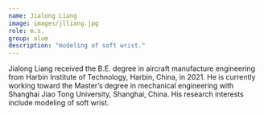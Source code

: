 ```yaml
---
name: Jialong Liang 
image: images/jlliang.jpg
role: m.s.
group: alum
description: "modeling of soft wrist."
---
```


Jialong Liang received the B.E. degree in aircraft manufacture engineering from Harbin Institute of Technology, Harbin, China, in 2021. He is currently working toward the Master’s degree in mechanical engineering with Shanghai Jiao Tong University, Shanghai, China. His research interests include modeling of soft wrist.
